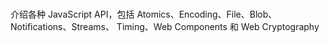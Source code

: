 #

介绍各种 JavaScript API，包括 Atomics、Encoding、File、Blob、Notifications、Streams、
Timing、Web Components 和 Web Cryptography
